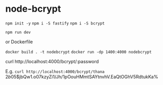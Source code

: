 # node-bcrypt

`npm init -y`
`npm i -S fastify`
`npm i -S bcrypt`  

`npm run dev`

or Dockerfile

`docker build . -t nodebcrypt`
`docker run -dp 1400:4000 nodebcrypt`

curl http://localhost:4000/bcrypt/:password

E.g.
`curl http://localhost:4000/bcrypt/thana`
$2b$05$jbQw1.o07kzyZi1/Jh/1pOouHMmtSAYtnvhV.EaQtOGhV5RdtukKa% 

